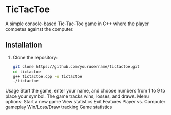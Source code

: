 # TicTacToe

A simple console-based Tic-Tac-Toe game in C++ where the player competes against the computer.

## Installation

1. Clone the repository:
   ```bash
   git clone https://github.com/yourusername/tictactoe.git
   cd tictactoe
   g++ tictactoe.cpp -o tictactoe
   ./tictactoe

Usage
  Start the game, enter your name, and choose numbers from 1 to 9 to place your symbol.
  The game tracks wins, losses, and draws.
  Menu options:
  Start a new game
  View statistics
  Exit
Features
  Player vs. Computer gameplay
  Win/Loss/Draw tracking
  Game statistics
